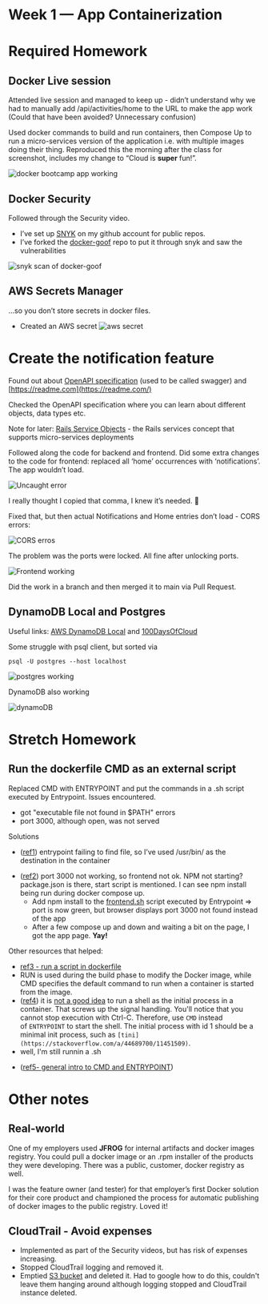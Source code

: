 # Week 1 — App Containerization

# Required Homework

## Docker Live session

Attended live session and managed to keep up - didn’t understand why we had to manually add /api/activities/home to the URL to make the app work (Could that have been avoided? Unnecessary confusion)

Used docker commands to build and run containers, then Compose Up to run a micro-services version of the application i.e. with multiple images doing their thing. Reproduced this the morning after the class for screenshot, includes my change to “Cloud is **super** fun!”.

![docker bootcamp app working](./assets/week1_docker_live_session_repro_app_working.png)

## Docker Security

Followed through the Security video.

* I’ve set up [SNYK](https://app.snyk.io/org/iulianasdream) on my github account for public repos.
* I’ve forked the [docker-goof](https://github.com/snyk-labs/docker-goof) repo to put it through snyk and saw the vulnerabilities

![snyk scan of docker-goof](./assets/week1_snyk_scan_of_docker-goof.png)

## AWS Secrets Manager

…so you don’t store secrets in docker files.

* Created an AWS secret
![aws secret](./assets/week1_aws_secret.png)

# Create the notification feature

Found out about [OpenAPI specification](https://www.openapis.org/) (used to be called swagger) and [https://readme.com](https://readme.com/) 

Checked the OpenAPI specification where you can learn about different objects, data types etc. 

Note for later: [Rails Service Objects](https://www.toptal.com/ruby-on-rails/rails-service-objects-tutorial) - the Rails services concept that supports micro-services deployments

Followed along the code for backend and frontend. Did some extra changes to the code for frontend: replaced all ‘home’ occurrences with ‘notifications’. The app wouldn’t load.

![Uncaught error](./assets/week1_app_not_loading_frontend_uncaught_error.png)

I really thought I copied that comma, I knew it’s needed. 🙂

Fixed that, but then actual Notifications and Home entries don’t load - CORS errors:

![CORS erros](./assets/week1_CORS_error.png)

The problem was the ports were locked. All fine after unlocking ports.

![Frontend working](./assets/week1_frontend_working.png)

Did the work in a branch and then merged it to main via Pull Request.

## DynamoDB Local and Postgres 

Useful links: [AWS DynamoDB Local](https://docs.aws.amazon.com/amazondynamodb/latest/developerguide/DynamoDBLocal.html) and [100DaysOfCloud](https://github.com/100DaysOfCloud/challenge-dynamodb-local)

Some struggle with psql client, but sorted via

```
psql -U postgres --host localhost
```

![postgres working](./assets/week1_postgres_working.png)

DynamoDB also working

![dynamoDB](./assets/week1_dynamodb_working.png)

# Stretch Homework

## Run the dockerfile CMD as an external script

Replaced CMD with ENTRYPOINT and put the commands in a .sh script executed by Entrypoint. Issues encountered.
* got "executable file not found in $PATH" errors
* port 3000, although open, was not served

Solutions
* ([ref1](https://github.com/docker-library/postgres/issues/296)) entrypoint failing to find file, so I’ve used /usr/bin/ as the destination in the container
- ([ref2](https://sebhastian.com/npm-start-not-working/)) port 3000 not working, so frontend not ok. NPM not starting? package.json is there, start script is mentioned. I can see npm install being run during docker compose up.
    - Add npm install to the [frontend.sh](http://frontend.sh) script executed by Entrypoint ⇒ port is now green, but browser displays port 3000 not found instead of the app
    - After a few compose up and down and waiting a bit on the page, I got the app page. **Yay!**

Other resources that helped:
*  [ref3 - run a script in dockerfile](https://stackoverflow.com/questions/34549859/run-a-script-in-dockerfile)
* RUN is used during the build phase to modify the Docker image, while CMD specifies the default command to run when a container is started from the image.
* ([ref4](https://stackoverflow.com/questions/56586562/how-to-source-an-entry-point-script-with-docker)) it is [not a good idea](https://blog.phusion.nl/2015/01/20/docker-and-the-pid-1-zombie-reaping-problem/) to run a shell as the initial process in a container. That screws up the signal handling. You'll notice that you cannot stop execution with Ctrl-C. Therefore, use `CMD` instead of `ENTRYPOINT` to start the shell. The initial process with id 1 should be a minimal init process, such as `[tini](https://stackoverflow.com/a/44689700/11451509)`.
 * well, I'm still runnin a .sh
- ([ref5- general intro to CMD and ENTRYPOINT](https://aws.amazon.com/blogs/opensource/demystifying-entrypoint-cmd-docker/))

# Other notes

## Real-world

One of my employers used **JFROG** for internal artifacts and docker images registry. You could pull a docker image or an .rpm installer of the products they were developing. There was a public, customer, docker registry as well. 

I was the feature owner (and tester) for that employer’s first Docker solution for their core product and championed the process for automatic publishing of docker images to the public registry. Loved it!

## CloudTrail - Avoid expenses

* Implemented as part of the Security videos, but has risk of expenses increasing.
* Stopped CloudTrail logging and removed it.
* Emptied [S3 bucket](https://console.aws.amazon.com/s3/) and deleted it. Had to google how to do this, couldn't leave them hanging around although logging stopped and CloudTrail instance deleted.